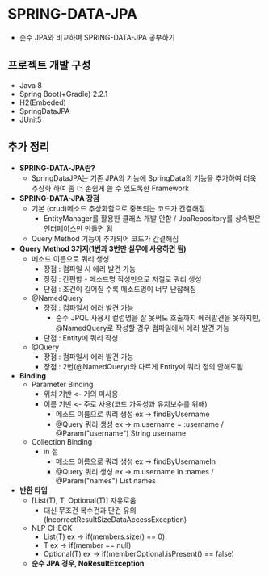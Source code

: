 # SPRING-DATA-JPA
- 순수 JPA와 비교하며 SPRING-DATA-JPA 공부하기 

## 프로젝트 개발 구성
- Java 8
- Spring Boot(+Gradle) 2.2.1
- H2(Embeded)
- SpringDataJPA
- JUnit5

## 추가 정리
- **SPRING-DATA-JPA란?**
  - SpringDataJPA는 기존 JPA의 기능에 SpringData의 기능을 추가하여 더욱 추상화 하여 좀 더 손쉽게 쓸 수 있도록한 Framework  
- **SPRING-DATA-JPA 장점**
  - 기본 (crud)메소드 추상화함으로 중복되는 코드가 간결해짐
    - EntityManager를 활용한 클래스 개발 안함 / JpaRepository를 상속받은 인터페이스만 만들면 됨
  - Query Method 기능이 추가되어 코드가 간결해짐
- **Query Method 3가지(1번과 3번만 실무에 사용하면 됨)**
  - 메소드 이름으로 쿼리 생성
    - 장점 : 컴파일 시 에러 발견 가능
    - 장점 : 간편함 - 메소드명 작성만으로 저절로 쿼리 생성 
    - 단점 : 조건이 길어질 수록 메소드명이 너무 난잡해짐
  - @NamedQuery
    - 장점 : 컴파일시 에러 발견 가능
      - 순수 JPQL 사용시 컬럼명을 잘 못써도 호출까지 에러발견을 못하지만, @NamedQuery로 작성할 경우 컴파일에서 에러 발견 가능
    - 단점 : Entity에 쿼리 작성
  - @Query
    - 장점 : 컴파일시 에러 발견 가능
    - 장점 : 2번(@NamedQuery)와 다르게 Entity에 쿼리 정의 안해도됨
- **Binding** 
  - Parameter Binding
    - 위치 기반 <- 거의 미사용
    - 이름 기반 <- 주로 사용(코드 가독성과 유지보수를 위해)
      - 메소드 이름으로 쿼리 생성 ex -> findByUsername
      - @Query 쿼리 생성 ex -> m.username = :username / @Param("username") String username
  - Collection Binding
    - in 절
      - 메소드 이름으로 쿼리 생성 ex -> findByUsernameIn
      - @Query 쿼리 생성 ex -> m.username in :names / @Param("names") List<String> names
- **반환 타입**
  - [List(T), T, Optional(T)] 자유로움
    - 대신 무조건 복수건과 단건 유의(IncorrectResultSizeDataAccessException)
  - NLP CHECK
    - List(T) ex -> if(members.size() == 0) 
    - T ex -> if(member == null)
    - Optional(T) ex -> if(memberOptional.isPresent() == false)
  - **순수 JPA 경우, NoResultException** 